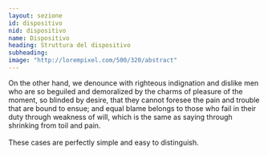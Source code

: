 ```yaml
---
layout: sezione
id: dispositivo
nid: dispositivo
name: Dispositivo
heading: Struttura del dispositivo 
subheading: 
image: "http://lorempixel.com/500/320/abstract"
---
```


On the other hand, we denounce with righteous indignation and dislike men who are so beguiled and demoralized by the charms of pleasure of the moment, so blinded by desire, that they cannot foresee the pain and trouble that are bound to ensue; and equal blame belongs to those who fail in their duty through weakness of will, which is the same as saying through shrinking from toil and pain. <br><br>These cases are perfectly simple and easy to distinguish.
